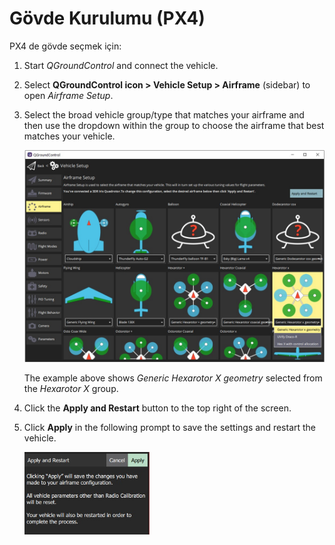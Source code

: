# Gövde Kurulumu (PX4)

PX4 de gövde seçmek için:

1. Start *QGroundControl* and connect the vehicle.
2. Select **QGroundControl icon > Vehicle Setup > Airframe** (sidebar) to open *Airframe Setup*.
3. Select the broad vehicle group/type that matches your airframe and then use the dropdown within the group to choose the airframe that best matches your vehicle.
    
    ![Airframe options](../../assets/setup/airframe_px4/airframe_px4.jpg)
    
    The example above shows *Generic Hexarotor X geometry* selected from the *Hexarotor X* group.

4. Click the **Apply and Restart** button to the top right of the screen.

5. Click **Apply** in the following prompt to save the settings and restart the vehicle.
    
    <img src="../../assets/setup/airframe_px4/airframe_px4_apply_prompt.jpg" width="200px" title="Apply airframe selection prompt" />